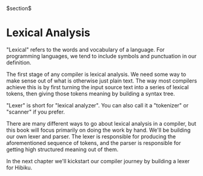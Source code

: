 <div class="number1">$section$</div>

# Lexical Analysis

<aside>"Lexical" refers to the words and vocabulary of a language. For
programming languages, we tend to include symbols and punctuation in our
definition. </aside>

The first stage of any compiler is lexical analysis. We need some way to make
sense out of what is otherwise just plain text. The way most compilers achieve
this is by first turning the input source text into a series of lexical tokens,
then giving those tokens meaning by building a syntax tree.

<aside class="down2">"Lexer" is short for "lexical analyzer". You can also call
it a "tokenizer" or "scanner" if you prefer.</aside>

There are many different ways to go about lexical analysis in a compiler, but
this book will focus primarily on doing the work by hand. We'll be building our
own lexer and parser. The lexer is responsible for producing the aforementioned
sequence of tokens, and the parser is responsible for getting high structured
meaning out of them.

In the next chapter we'll kickstart our compiler journey by building a lexer for
Hibiku.
